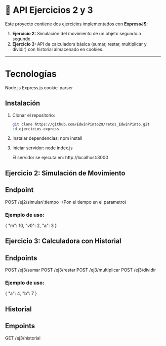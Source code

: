 # 📌 API Ejercicios 2 y 3

Este proyecto contiene dos ejercicios implementados con **ExpressJS**:

1. **Ejercicio 2:** Simulación del movimiento de un objeto segundo a segundo.  
2. **Ejercicio 3:** API de calculadora básica (sumar, restar, multiplicar y dividir) con historial almacenado en cookies.  

---
# Tecnologías

   Node.js
   Express.js
   cookie-parser

## Instalación

1. Clonar el repositorio:
   ```bash
   git clone https://github.com/EdwinPinto29/retos_EdwinPinto.git
   cd ejercicios-express

2. Instalar dependencias:
   npm install

3. Iniciar servidor:
   node index.js

   El servidor se ejecuta en:
   http://localhost:3000

## Ejercicio 2: Simulación de Movimiento

## Endpoint
   POST /ej2/simular/:tiempo   -(Pon el tiempo en el parametro)

### Ejemplo de uso:
   {
  "m": 10,
  "v0": 2,
  "a": 3
}

## Ejercicio 3: Calculadora con Historial

## Endpoints
   POST /ej3/sumar
   POST /ej3/restar
   POST /ej3/multiplicar
   POST /ej3/dividir

### Ejemplo de uso:
{ "a": 4, "b": 7 }

## Historial

## Empoints
   GET /ej3/historial
